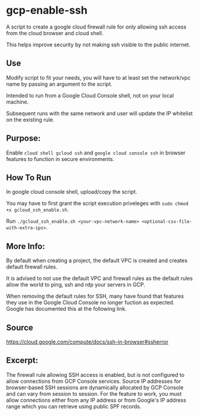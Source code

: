 # gcp-enable-ssh
A script to create a google cloud firewall rule for only allowing ssh access from the cloud browser and cloud shell.

This helps improve security by not making ssh visible to the public internet.

## Use
Modify script to fit your needs, you will have to at least set the network/vpc name by passing an argument to the script.

Intended to run from a Google Cloud Console shell, not on your local machine.

Subsequent runs with the same network and user will update the IP whitelist on the existing rule.
 
## Purpose:
Enable `cloud shell gcloud ssh` and `google cloud console ssh` in browser features to function in secure environments.

## How To Run
In google cloud console shell, upload/copy the script.

You may have to first grant the script execution priveleges with `sudo chmod +x gcloud_ssh_enable.sh`.

Run `./gcloud_ssh_enable.sh <your-vpc-network-name> <optional-csv-file-with-extra-ips>`.


## More Info:
By default when creating a project, the default VPC is created and creates default firewall rules.

It is advised to not use the default VPC and firewall rules as the default rules allow the world to ping, ssh and rdp your servers in GCP.

When removing the default rules for SSH, many have found that features they use in the Google Cloud Console no longer fuction as expected.   Google has documented this at the following link.

## Source
https://cloud.google.com/compute/docs/ssh-in-browser#ssherror

## Excerpt:
The firewall rule allowing SSH access is enabled, but is not configured to allow connections from GCP Console services. Source IP addresses for browser-based SSH sessions are dynamically allocated by GCP Console and can vary from session to session. For the feature to work, you must allow connections either from any IP address or from Google's IP address range which you can retrieve using public SPF records.
